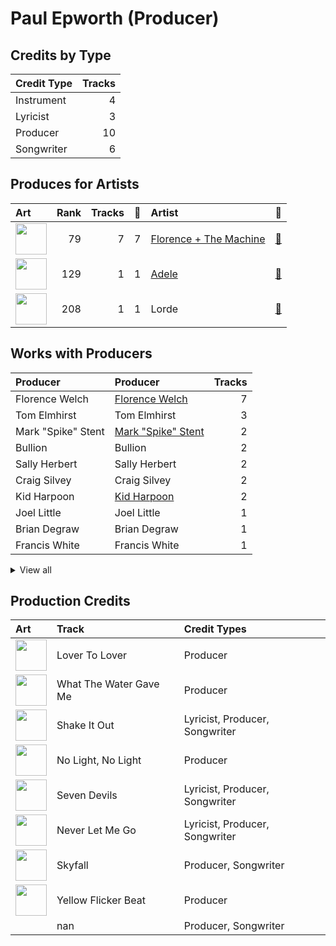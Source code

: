 # Paul Epworth (Producer)

## Credits by Type

| Credit Type | Tracks |
|:---|---:|
| Instrument | 4 |
| Lyricist | 3 |
| Producer | 10 |
| Songwriter | 6 |

## Produces for Artists

| Art | Rank | Tracks | 💚 | Artist | 🔗 |
|:---|---:|---:|---:|:---|:---|
| <img src="https://i.scdn.co/image/ab6761610000e5ebe3c37f869b830d1cf1ec829a" alt="" width="50" /> | 79 | 7 | 7 | [Florence + The Machine](../../artists/florence_+_the_machine/overview.md) | [🔗](https://open.spotify.com/artist/1moxjboGR7GNWYIMWsRjgG) |
| <img src="https://i.scdn.co/image/ab6761610000e5eb68f6e5892075d7f22615bd17" alt="" width="50" /> | 129 | 1 | 1 | [Adele](../../artists/adele/overview.md) | [🔗](https://open.spotify.com/artist/4dpARuHxo51G3z768sgnrY) |
| <img src="https://i.scdn.co/image/ab6761610000e5ebc4902f080d3620b3e6da80c3" alt="" width="50" /> | 208 | 1 | 1 | Lorde | [🔗](https://open.spotify.com/artist/163tK9Wjr9P9DmM0AVK7lm) |

## Works with Producers

| Producer | Producer | Tracks |
|:---|:---|---:|
| Florence Welch | [Florence Welch](../florence_welch/overview.md) | 7 |
| Tom Elmhirst | Tom Elmhirst | 3 |
| Mark "Spike" Stent | [Mark "Spike" Stent](../mark__spike__stent/overview.md) | 2 |
| Bullion | Bullion | 2 |
| Sally Herbert | Sally Herbert | 2 |
| Craig Silvey | Craig Silvey | 2 |
| Kid Harpoon | [Kid Harpoon](../kid_harpoon/overview.md) | 2 |
| Joel Little | Joel Little | 1 |
| Brian Degraw | Brian Degraw | 1 |
| Francis White | Francis White | 1 |


<details>
<summary>View all</summary>

| Producer | Producer | Tracks |
|:---|:---|---:|
| Adele | Adele | 1 |
| Isabella Summers | Isabella Summers | 1 |
| Lizzi Bougatsos | Lizzi Bougatsos | 1 |
| Matt Wiggins | Matt Wiggins | 1 |
| Simon Rhodes | Simon Rhodes | 1 |
| Tim Dewit | Tim Dewit | 1 |
| Lorde | Lorde | 1 |
| Mark "Top" Rankin | Mark "Top" Rankin | 1 |
| J.A.C. Redford | J.A.C. Redford | 1 |
| Cenzo Townshend | Cenzo Townshend | 1 |
| Josh Diamond | Josh Diamond | 1 |

</details>


## Production Credits

| Art | Track | Credit Types |
|:---|:---|:---|
| <img src="https://i.scdn.co/image/ab67616d0000b273527d94ecf554774fc313bf48" alt="" width="50" /> | Lover To Lover | Producer |
| <img src="https://i.scdn.co/image/ab67616d0000b273527d94ecf554774fc313bf48" alt="" width="50" /> | What The Water Gave Me | Producer |
| <img src="https://i.scdn.co/image/ab67616d0000b273527d94ecf554774fc313bf48" alt="" width="50" /> | Shake It Out | Lyricist, Producer, Songwriter |
| <img src="https://i.scdn.co/image/ab67616d0000b273527d94ecf554774fc313bf48" alt="" width="50" /> | No Light, No Light | Producer |
| <img src="https://i.scdn.co/image/ab67616d0000b273527d94ecf554774fc313bf48" alt="" width="50" /> | Seven Devils | Lyricist, Producer, Songwriter |
| <img src="https://i.scdn.co/image/ab67616d0000b273527d94ecf554774fc313bf48" alt="" width="50" /> | Never Let Me Go | Lyricist, Producer, Songwriter |
| <img src="https://i.scdn.co/image/ab67616d0000b2732737be35cc5245eef495be90" alt="" width="50" /> | Skyfall | Producer, Songwriter |
| <img src="https://i.scdn.co/image/ab67616d0000b27374b226f1b53ca4902dedce2a" alt="" width="50" /> | Yellow Flicker Beat | Producer |
| | nan | Producer, Songwriter |